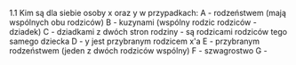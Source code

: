 1.1 Kim są dla siebie osoby x oraz y w przypadkach:
A - rodzeństwem (mają wspólnych obu rodziców)
B - kuzynami (wspólny rodzic rodziców - dziadek)
C - dziadkami z dwóch stron rodziny - są rodzicami rodziców tego samego dziecka
D - y jest przybranym rodzicem x'a
E - przybranym rodzeństwem (jeden z dwóch rodziców wspólny)
F - szwagrostwo
G -
